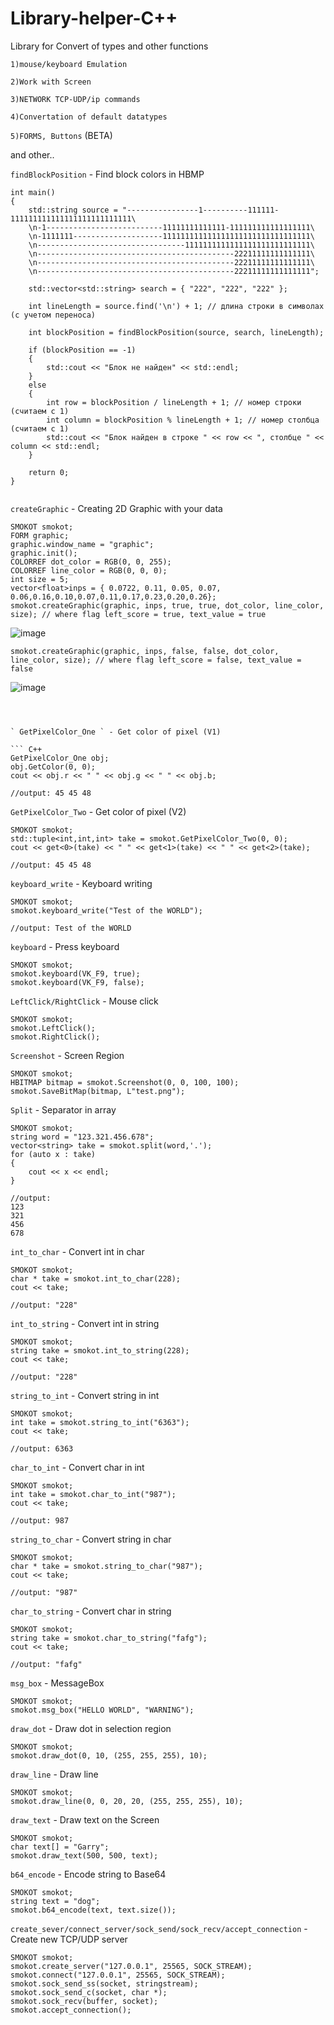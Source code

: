 # Library-helper-C++
Library for Convert of types and other functions

`1)mouse/keyboard Emulation`

`2)Work with Screen`

`3)NETWORK TCP-UDP/ip commands`

`4)Convertation of default datatypes`

`5)FORMS, Buttons` (BETA)

and other..




` findBlockPosition ` - Find block colors in HBMP

```
int main()
{
    std::string source = "----------------1----------111111-111111111111111111111111111\
    \n-1--------------------------11111111111111-111111111111111111\
    \n-1111111--------------------111111111111111111111111111111111\
    \n---------------------------------1111111111111111111111111111\
    \n--------------------------------------------22211111111111111\
    \n--------------------------------------------22211111111111111\
    \n--------------------------------------------22211111111111111";

    std::vector<std::string> search = { "222", "222", "222" };

    int lineLength = source.find('\n') + 1; // длина строки в символах (с учетом переноса)

    int blockPosition = findBlockPosition(source, search, lineLength);

    if (blockPosition == -1)
    {
        std::cout << "Блок не найден" << std::endl;
    }
    else
    {
        int row = blockPosition / lineLength + 1; // номер строки (считаем с 1)
        int column = blockPosition % lineLength + 1; // номер столбца (считаем с 1)
        std::cout << "Блок найден в строке " << row << ", столбце " << column << std::endl;
    }

    return 0;
}


```



` createGraphic ` - Creating 2D Graphic with your data

``` 
SMOKOT smokot;
FORM graphic;
graphic.window_name = "graphic";
graphic.init();      
COLORREF dot_color = RGB(0, 0, 255);
COLORREF line_color = RGB(0, 0, 0);
int size = 5;
vector<float>inps = { 0.0722, 0.11, 0.05, 0.07, 0.06,0.16,0.10,0.07,0.11,0.17,0.23,0.20,0.26};
smokot.createGraphic(graphic, inps, true, true, dot_color, line_color, size); // where flag left_score = true, text_value = true
```
![image](https://user-images.githubusercontent.com/58879890/200120775-f7e64bd0-9481-4ba3-8c71-bdd2d80ab38f.png)

```
smokot.createGraphic(graphic, inps, false, false, dot_color, line_color, size); // where flag left_score = false, text_value = false
```
![image](https://user-images.githubusercontent.com/58879890/200120830-7122b749-e2ec-440d-8104-712da2ae0d00.png)


```



` GetPixelColor_One ` - Get color of pixel (V1)

``` C++
GetPixelColor_One obj;
obj.GetColor(0, 0);
cout << obj.r << " " << obj.g << " " << obj.b;

//output: 45 45 48
```


` GetPixelColor_Two ` - Get color of pixel (V2)

```
SMOKOT smokot;
std::tuple<int,int,int> take = smokot.GetPixelColor_Two(0, 0);
cout << get<0>(take) << " " << get<1>(take) << " " << get<2>(take);

//output: 45 45 48
 ```
 
 
` keyboard_write ` - Keyboard writing

````
SMOKOT smokot;
smokot.keyboard_write("Test of the WORLD");

//output: Test of the WORLD
````
` keyboard ` - Press keyboard
````
SMOKOT smokot;
smokot.keyboard(VK_F9, true);
smokot.keyboard(VK_F9, false);

````

` LeftClick/RightClick ` - Mouse click
````
SMOKOT smokot;
smokot.LeftClick();
smokot.RightClick();

````

` Screenshot ` - Screen Region

````
SMOKOT smokot;
HBITMAP bitmap = smokot.Screenshot(0, 0, 100, 100); 
smokot.SaveBitMap(bitmap, L"test.png");

````

` Split ` - Separator in array
````
SMOKOT smokot;
string word = "123.321.456.678";
vector<string> take = smokot.split(word,'.');
for (auto x : take)
{
	cout << x << endl;
}

//output: 
123
321
456
678
````

` int_to_char ` - Convert int in char
````
SMOKOT smokot;
char * take = smokot.int_to_char(228);
cout << take;

//output: "228"
````



` int_to_string ` - Convert int in string 
````
SMOKOT smokot;
string take = smokot.int_to_string(228);
cout << take;

//output: "228"
````


` string_to_int ` - Convert string in int
````
SMOKOT smokot;
int take = smokot.string_to_int("6363");
cout << take;

//output: 6363
````


` char_to_int ` - Convert char in int
````
SMOKOT smokot;
int take = smokot.char_to_int("987");
cout << take;

//output: 987
````

` string_to_char ` - Convert string in char
````
SMOKOT smokot;
char * take = smokot.string_to_char("987");
cout << take;

//output: "987"
````


` char_to_string ` - Convert char in string
````
SMOKOT smokot;
string take = smokot.char_to_string("fafg");
cout << take;

//output: "fafg"
````

` msg_box ` - MessageBox 
````
SMOKOT smokot;
smokot.msg_box("HELLO WORLD", "WARNING");
````

` draw_dot ` - Draw dot in selection region
````
SMOKOT smokot;
smokot.draw_dot(0, 10, (255, 255, 255), 10);
````

` draw_line ` - Draw line
````
SMOKOT smokot;
smokot.draw_line(0, 0, 20, 20, (255, 255, 255), 10);
````


` draw_text ` - Draw text on the Screen
````
SMOKOT smokot;
char text[] = "Garry";
smokot.draw_text(500, 500, text);
````

` b64_encode ` - Encode string to Base64
````
SMOKOT smokot;
string text = "dog";
smokot.b64_encode(text, text.size());
````

` create_sever/connect_server/sock_send/sock_recv/accept_connection ` - Create new TCP/UDP server
````
SMOKOT smokot;
smokot.create_server("127.0.0.1", 25565, SOCK_STREAM);
smokot.connect("127.0.0.1", 25565, SOCK_STREAM);
smokot.sock_send_ss(socket, stringstream);
smokot.sock_send_c(socket, char *);
smokot.sock_recv(buffer, socket);
smokot.accept_connection();
````


